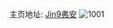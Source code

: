 主页地址: [Jin9弗安](https://weibo.com/u/5650235494) 
![1001](https://wx4.sinaimg.cn/mw2000/006anOmyly1fvijfxt2v3j30qo0zkn0j.jpg) 
